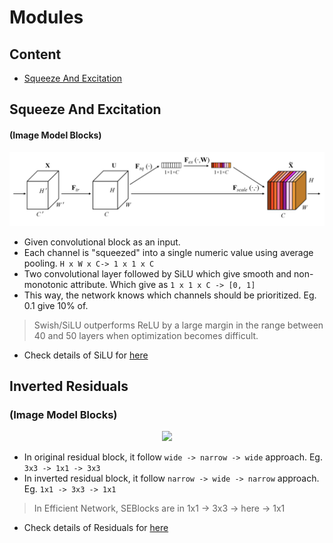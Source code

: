 # Modules

## Content
- [Squeeze And Excitation](Squeeze-And-Excitation)

## Squeeze And Excitation
#### (Image Model Blocks)
<div align="center">
    <img src="../../images/modules/squeeze_and_excitation.png">
</div>

- Given convolutional block as an input.
- Each channel is "squeezed" into a single numeric value using average pooling.
```H x W x C-> 1 x 1 x C```
- Two convolutional layer followed by SiLU which give smooth and non-monotonic attribute. Which give as
```1 x 1 x C -> [0, 1]```
- This way, the network knows which channels should be prioritized. Eg. 0.1 give 10% of.
> Swish/SiLU outperforms ReLU by a large margin in the range between 40 and 50 layers when optimization becomes difficult.
- Check details of SiLU for [here](https://medium.com/@neuralnets/swish-activation-function-by-google-53e1ea86f820)


## Inverted Residuals
### (Image Model Blocks)
<div align="center">
    <img src="../../images/modules/inverted_residual.png">
</div>

- In original residual block, it follow ```wide -> narrow -> wide``` approach. Eg. ```3x3 -> 1x1 -> 3x3```
- In inverted residual block, it follow ```narrow -> wide -> narrow``` approach. Eg. ```1x1 -> 3x3 -> 1x1```
> In Efficient Network, SEBlocks are in 1x1 -> 3x3 -> here -> 1x1
- Check details of Residuals for [here](https://medium.com/@luis_gonzales/a-look-at-mobilenetv2-inverted-residuals-and-linear-bottlenecks-d49f85c12423)